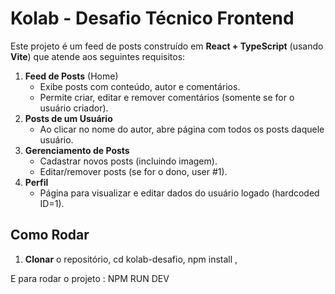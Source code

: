 # Kolab - Desafio Técnico Frontend

Este projeto é um feed de posts construído em **React + TypeScript** (usando **Vite**) que atende aos seguintes requisitos:

1. **Feed de Posts** (Home)
   - Exibe posts com conteúdo, autor e comentários.  
   - Permite criar, editar e remover comentários (somente se for o usuário criador).  
2. **Posts de um Usuário**  
   - Ao clicar no nome do autor, abre página com todos os posts daquele usuário.  
3. **Gerenciamento de Posts**  
   - Cadastrar novos posts (incluindo imagem).  
   - Editar/remover posts (se for o dono, user #1).  
4. **Perfil**  
   - Página para visualizar e editar dados do usuário logado (hardcoded ID=1).  

## **Como Rodar**

1. **Clonar** o repositório,
  cd kolab-desafio,
  npm install ,
  
  E para rodar o projeto : NPM RUN DEV
  

